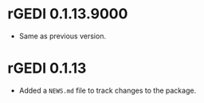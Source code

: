 <!-- NEWS.md is maintained by https://cynkra.github.io/fledge, do not edit -->

# rGEDI 0.1.13.9000

- Same as previous version.


# rGEDI 0.1.13

* Added a `NEWS.md` file to track changes to the package.
